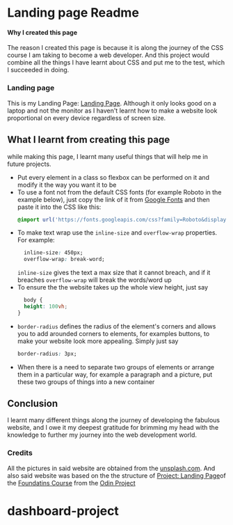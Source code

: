 # Landing page Readme

#### Why I created this page
The reason I created this page is because it is along the journey of the CSS course I am taking to become a web developer. And this project would combine all the things I have learnt about CSS and put me to the test, which I succeeded in doing. 


### Landing page 
This is my Landing Page: [Landing Page](http://127.0.0.1:5500/odin/Foundations/css-exercises/flex/landingpagefinalproject/index.html).
Although it only looks good on a laptop and not the monitor as I haven't learnt how to make a website look proportional on every device regardless of screen size.

## What I learnt from creating this page
while making this page, I learnt many useful things that will help me in future projects. 

* Put every element in a class so flexbox can be performed on it and modify it the way you want it to be
* To use a font not from the default CSS fonts (for example Roboto in the example below), just copy the link of it from [Google Fonts](https://fonts.google.com/) and then paste it into the CSS like this:
    ```CSS
    @import url('https://fonts.googleapis.com/css?family=Roboto&display=swap');
    ```
* To make text wrap use the `inline-size` and `overflow-wrap` properties. 
  For example:
  ```CSS
    inline-size: 450px;
    overflow-wrap: break-word;
  ```  
  `inline-size` gives the text a max size that it cannot breach, and if it breaches `overflow-wrap` will break the words/word up
* To ensure the the website takes up the whole view height, just say
  ```CSS
    body {
    height: 100vh;
  }
  ```
* `border-radius` defines the radius of the element's corners and allows you to add arounded corners to elements, for examples buttons, to make your website look more appealing. 
  Simply just say 
  ```CSS
  border-radius: 3px;
  ```
* When there is a need to separate two groups of elements or arrange them in a particular way, for example a paragraph and a picture, put these two groups of things into a new container


## Conclusion
I learnt many different things along the journey of developing the fabulous website, and I owe it my deepest gratitude for brimming my head with the knowledge to further my journey into the web development world. 


### Credits
All the pictures in said website are obtained from the [unsplash.com](https://unsplash.com/). And also said website was based on the the structure of [Project: Landing Page](https://www.theodinproject.com/lessons/foundations-landing-page)of the [Foundatins Course](https://www.theodinproject.com/paths/foundations/courses/foundations) from the [Odin Project](https://www.theodinproject.com/dashboard)

# dashboard-project
